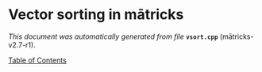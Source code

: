 
# Vector sorting in mātricks
_This document was automatically generated from file_ **`vsort.cpp`** (mātricks-v2.7-r1).


[Table of Contents](README.md)
